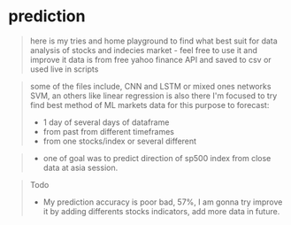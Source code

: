 # prediction
> here is my tries and home playground to find what best suit for data
> analysis of stocks and indecies market - feel free to use it and improve it
> data is from free yahoo finance API and saved to csv or used live in scripts


> some of the files include, CNN and LSTM or mixed ones networks 
> SVM, an others like linear regression is also there
> I'm focused to try find best method of ML markets data for this purpose to forecast:
>* 1 day of several days of dataframe
>* from past from different timeframes 
>* from one stocks/index or several different

>* one of goal was to predict direction of sp500 index from close data at asia session.


>Todo
>* My prediction accuracy is poor bad, 57%, I am gonna try improve it  by adding differents stocks indicators, add more data in future.


